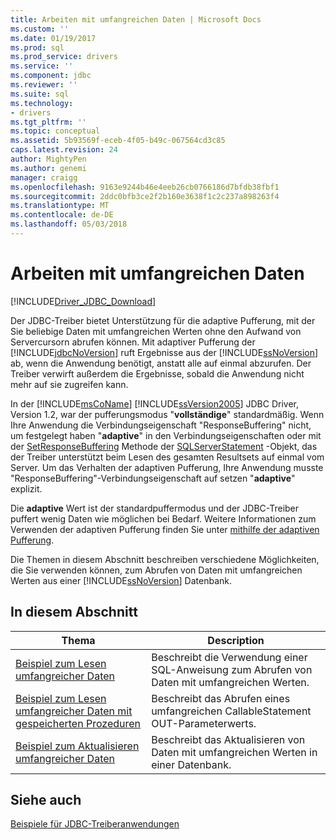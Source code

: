 ```yaml
---
title: Arbeiten mit umfangreichen Daten | Microsoft Docs
ms.custom: ''
ms.date: 01/19/2017
ms.prod: sql
ms.prod_service: drivers
ms.service: ''
ms.component: jdbc
ms.reviewer: ''
ms.suite: sql
ms.technology:
- drivers
ms.tgt_pltfrm: ''
ms.topic: conceptual
ms.assetid: 5b93569f-eceb-4f05-b49c-067564cd3c85
caps.latest.revision: 24
author: MightyPen
ms.author: genemi
manager: craigg
ms.openlocfilehash: 9163e9244b46e4eeb26cb0766186d7bfdb38fbf1
ms.sourcegitcommit: 2ddc0bfb3ce2f2b160e3638f1c2c237a898263f4
ms.translationtype: MT
ms.contentlocale: de-DE
ms.lasthandoff: 05/03/2018
---
```

# <a name="working-with-large-data"></a>Arbeiten mit umfangreichen Daten
[!INCLUDE[Driver_JDBC_Download](../../../includes/driver_jdbc_download.md)]

  Der JDBC-Treiber bietet Unterstützung für die adaptive Pufferung, mit der Sie beliebige Daten mit umfangreichen Werten ohne den Aufwand von Servercursorn abrufen können. Mit adaptiver Pufferung der [!INCLUDE[jdbcNoVersion](../../../includes/jdbcnoversion_md.md)] ruft Ergebnisse aus der [!INCLUDE[ssNoVersion](../../../includes/ssnoversion_md.md)] ab, wenn die Anwendung benötigt, anstatt alle auf einmal abzurufen. Der Treiber verwirft außerdem die Ergebnisse, sobald die Anwendung nicht mehr auf sie zugreifen kann.  
  
 In der [!INCLUDE[msCoName](../../../includes/msconame_md.md)] [!INCLUDE[ssVersion2005](../../../includes/ssversion2005_md.md)] JDBC Driver, Version 1.2, war der pufferungsmodus "**vollständige**" standardmäßig. Wenn Ihre Anwendung die Verbindungseigenschaft "ResponseBuffering" nicht, um festgelegt haben "**adaptive**" in den Verbindungseigenschaften oder mit der [SetResponseBuffering](../../../connect/jdbc/reference/setresponsebuffering-method-sqlserverstatement.md) Methode der [ SQLServerStatement](../../../connect/jdbc/reference/sqlserverstatement-class.md) -Objekt, das der Treiber unterstützt beim Lesen des gesamten Resultsets auf einmal vom Server. Um das Verhalten der adaptiven Pufferung, Ihre Anwendung musste "ResponseBuffering"-Verbindungseigenschaft auf setzen "**adaptive**" explizit.  
  
 Die **adaptive** Wert ist der standardpuffermodus und der JDBC-Treiber puffert wenig Daten wie möglichen bei Bedarf. Weitere Informationen zum Verwenden der adaptiven Pufferung finden Sie unter [mithilfe der adaptiven Pufferung](../../../connect/jdbc/using-adaptive-buffering.md).  
  
 Die Themen in diesem Abschnitt beschreiben verschiedene Möglichkeiten, die Sie verwenden können, zum Abrufen von Daten mit umfangreichen Werten aus einer [!INCLUDE[ssNoVersion](../../../includes/ssnoversion_md.md)] Datenbank.  
  
## <a name="in-this-section"></a>In diesem Abschnitt  
  
|Thema|Description|  
|-----------|-----------------|  
|[Beispiel zum Lesen umfangreicher Daten](../../../connect/jdbc/reading-large-data-sample.md)|Beschreibt die Verwendung einer SQL-Anweisung zum Abrufen von Daten mit umfangreichen Werten.|  
|[Beispiel zum Lesen umfangreicher Daten mit gespeicherten Prozeduren](../../../connect/jdbc/reading-large-data-with-stored-procedures-sample.md)|Beschreibt das Abrufen eines umfangreichen CallableStatement OUT-Parameterwerts.|  
|[Beispiel zum Aktualisieren umfangreicher Daten](../../../connect/jdbc/updating-large-data-sample.md)|Beschreibt das Aktualisieren von Daten mit umfangreichen Werten in einer Datenbank.|  
  
## <a name="see-also"></a>Siehe auch  
 [Beispiele für JDBC-Treiberanwendungen](../../../connect/jdbc/sample-jdbc-driver-applications.md)  
  
  
